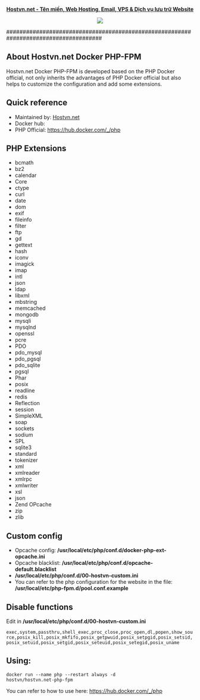 
<p align="center"><strong><a href="https://hostvn.net">Hostvn.net - Tên miền, Web Hosting, Email, VPS &amp; Dịch vụ lưu trữ Website</a></strong></p>
<p align="center"> <img src="https://blog.hostvn.net/wp-content/uploads/2020/07/logo-big-2.png" /> </p>

#####################################################################################

## About Hostvn.net Docker PHP-FPM

Hostvn.net Docker PHP-FPM is developed based on the PHP Docker official, not only inherits the advantages of PHP Docker official but also helps to customize the configuration and add some extensions.

<h2>Quick reference</h2>

- Maintained by: <a href="https://hostvn.net">Hostvn.net</a>
- Docker hub:
- PHP Official: https://hub.docker.com/_/php

<h2>PHP Extensions</h2>

- bcmath
- bz2
- calendar
- Core
- ctype
- curl
- date
- dom
- exif
- fileinfo
- filter
- ftp
- gd
- gettext
- hash
- iconv
- imagick
- imap
- intl
- json
- ldap
- libxml
- mbstring
- memcached
- mongodb
- mysqli
- mysqlnd
- openssl
- pcre
- PDO
- pdo_mysql
- pdo_pgsql
- pdo_sqlite
- pgsql
- Phar
- posix
- readline
- redis
- Reflection
- session
- SimpleXML
- soap
- sockets
- sodium
- SPL
- sqlite3
- standard
- tokenizer
- xml
- xmlreader
- xmlrpc
- xmlwriter
- xsl
- json
- Zend OPcache
- zip
- zlib

<h2>Custom config</h2>

- Opcache config: <b>/usr/local/etc/php/conf.d/docker-php-ext-opcache.ini</b>
- Opcache blacklist: <b>/usr/local/etc/php/conf.d/opcache-default.blacklist</b>
- <b>/usr/local/etc/php/conf.d/00-hostvn-custom.ini</b>
- You can refer to the php configuration for the website in the file: <b>/usr/local/etc/php-fpm.d/pool.conf.example</b>

<h2>Disable functions</h2>

Edit in <b>/usr/local/etc/php/conf.d/00-hostvn-custom.ini</b>

<code>exec,system,passthru,shell_exec,proc_close,proc_open,dl,popen,show_source,posix_kill,posix_mkfifo,posix_getpwuid,posix_setpgid,posix_setsid,posix_setuid,posix_setgid,posix_seteuid,posix_setegid,posix_uname</code>

<h2>Using:</h2>

<code>docker run --name php --restart always -d hostvn/hostvn.net-php-fpm</code>

You can refer to how to use here: https://hub.docker.com/_/php
